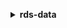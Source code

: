 **<details ><summary style="color:none;">rds-data</summary><blockquote>**

- **<details><summary style="color:none;"><b><u>batch-execute-statement</b></u></summary><blockquote>**

  * **<p style="color:none;">--database</p>**
  * **<p style="color:none;">--parameter-sets</p>**
  * **<p style="color:none;">--resource-arn</p>**
  * **<p style="color:none;">--schema</p>**
  * **<p style="color:none;">--secret-arn</p>**
  * **<p style="color:none;">--sql</p>**
  * **<p style="color:none;">--transaction-id</p>**
  * **<p style="color:none;">--cli-input-json</p>**
  * **<p style="color:none;">--cli-input-yaml</p>**
  * **<p style="color:none;">--generate-cli-skeleton</p>**
  </br>
  **<p style="color:red;">Description</p>**
  </br>
  ## **Examples**
  ```bash

  ```
  ```json

  ```


- **<details><summary style="color:none;"><b><u>begin-transaction</b></u></summary><blockquote>**

  * **<p style="color:none;">--database</p>**
  * **<p style="color:none;">--resource-arn</p>**
  * **<p style="color:none;">--schema</p>**
  * **<p style="color:none;">--secret-arn</p>**
  * **<p style="color:none;">--cli-input-json</p>**
  * **<p style="color:none;">--cli-input-yaml</p>**
  * **<p style="color:none;">--generate-cli-skeleton</p>**
  </br>
  **<p style="color:red;">Description</p>**
  </br>
  ## **Examples**
  ```bash

  ```
  ```json

  ```


- **<details><summary style="color:none;"><b><u>commit-transaction</b></u></summary><blockquote>**

  * **<p style="color:none;">--resource-arn</p>**
  * **<p style="color:none;">--secret-arn</p>**
  * **<p style="color:none;">--transaction-id</p>**
  * **<p style="color:none;">--cli-input-json</p>**
  * **<p style="color:none;">--cli-input-yaml</p>**
  * **<p style="color:none;">--generate-cli-skeleton</p>**
  </br>
  **<p style="color:red;">Description</p>**
  </br>
  ## **Examples**
  ```bash

  ```
  ```json

  ```


- **<details><summary style="color:none;"><b><u>execute-statement</b></u></summary><blockquote>**

  * **<p style="color:none;">--continue-after-timeout</p>**
  * **<p style="color:none;">--no-continue-after-timeout</p>**
  * **<p style="color:none;">--database</p>**
  * **<p style="color:none;">--include-result-metadata</p>**
  * **<p style="color:none;">--no-include-result-metadata</p>**
  * **<p style="color:none;">--parameters</p>**
  * **<p style="color:none;">--resource-arn</p>**
  * **<p style="color:none;">--result-set-options</p>**
  * **<p style="color:none;">--schema</p>**
  * **<p style="color:none;">--secret-arn</p>**
  * **<p style="color:none;">--sql</p>**
  * **<p style="color:none;">--transaction-id</p>**
  * **<p style="color:none;">--cli-input-json</p>**
  * **<p style="color:none;">--cli-input-yaml</p>**
  * **<p style="color:none;">--generate-cli-skeleton</p>**
  </br>
  **<p style="color:red;">Description</p>**
  </br>
  ## **Examples**
  ```bash

  ```
  ```json

  ```


- **<details><summary style="color:none;"><b><u>help</b></u></summary><blockquote>**

  * **<p style="color:none;"></p>**
  </br>
  **<p style="color:red;">Description</p>**
  </br>
  ## **Examples**
  ```bash

  ```
  ```json

  ```


- **<details><summary style="color:none;"><b><u>rollback-transaction</b></u></summary><blockquote>**

  * **<p style="color:none;">--resource-arn</p>**
  * **<p style="color:none;">--secret-arn</p>**
  * **<p style="color:none;">--transaction-id</p>**
  * **<p style="color:none;">--cli-input-json</p>**
  * **<p style="color:none;">--cli-input-yaml</p>**
  * **<p style="color:none;">--generate-cli-skeleton</p>**
  </br>
  **<p style="color:red;">Description</p>**
  </br>
  ## **Examples**
  ```bash

  ```
  ```json

  ```


</blockquote></details>
</blockquote></details>
</blockquote></details>
</blockquote></details>
</blockquote></details>
</blockquote></details>
</blockquote></details>

